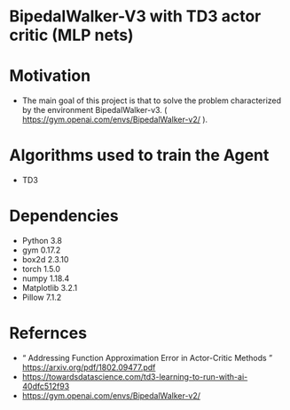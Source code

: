 # BipedalWalker-V3 with TD3 actor critic (MLP nets)

# Motivation
* The main goal of this project is that to solve the problem characterized by the environment BipedalWalker-v3. ( https://gym.openai.com/envs/BipedalWalker-v2/ ).

# Algorithms used to train the Agent 
* TD3

# Dependencies
* Python 3.8 
* gym 0.17.2 
* box2d 2.3.10 
* torch 1.5.0 
* numpy 1.18.4 
* Matplotlib 3.2.1 
* Pillow 7.1.2
 
# Refernces
* “ Addressing Function Approximation Error in Actor-Critic Methods ”  https://arxiv.org/pdf/1802.09477.pdf
* https://towardsdatascience.com/td3-learning-to-run-with-ai-40dfc512f93
* https://gym.openai.com/envs/BipedalWalker-v2/
